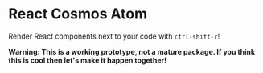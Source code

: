 # React Cosmos Atom

Render React components next to your code with `ctrl-shift-r`!

**Warning: This is a working prototype, not a mature package. If you think this is cool then let's make it happen together!**

